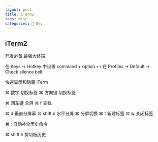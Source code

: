 ```yaml
---
layout: post
title: iTerm2  
tags: Misc
categories: -Dev
---
```




## iTerm2

开发必备.最强大终端.


在 Keys -\> Hotkey 中设置 command + option + i 在 Profiles -\> Default -\> Check silence bell

快速显示和隐藏 iTerm




⌘  数字 切换标签
⌘  方向键 切换标签

⌘  回车键 全屏
⌘  f 查找

⌘ d 垂直分屏幕 
⌘ shift d 水平分屏 
⌘ []() 分屏切换 
⌘ t 新建标签
⌘ w 关闭标签

⌘ ; 自动补全历史命令

⌘ shift h 剪切板历史



